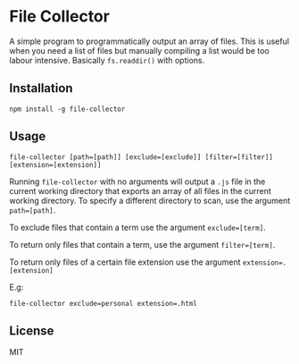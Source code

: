 # File Collector

A simple program to programmatically output an array of files. This is useful when you need a list of files but manually compiling a list would be too labour intensive. Basically `fs.readdir()` with options.

## Installation

`npm install -g file-collector`

## Usage

`file-collector [path=[path]] [exclude=[exclude]] [filter=[filter]] [extension=[extension]]`

Running `file-collector` with no arguments will output a `.js` file in the current working directory that exports an array of all files in the current working directory. To specify a different directory to scan, use the argument `path=[path]`.

To exclude files that contain a term use the argument `exclude=[term]`.

To return only files that contain a term, use the argument `filter=[term]`.

To return only files of a certain file extension use the argument `extension=.[extension]`

E.g:

`file-collector exclude=personal extension=.html`

## License

MIT
